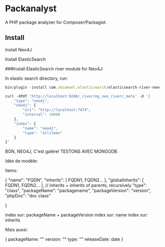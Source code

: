 Packanalyst
===========

A PHP package analyzer for Composer/Packagist.

Install
-------

Install Neo4J

Install ElasticSearch

###Install ElasticSearch river module for Neo4J:

In elastic search directory, run:

```js
bin/plugin -install com.sksamuel.elasticsearch/elasticsearch-river-neo4j/1.2.1.1

curl -XPUT 'http://localhost:9200/_river/my_neo_river/_meta' -d '{
    "type": "neo4j",
    "neo4j": {
        "uri": "http://localhost:7474",
        "interval": 10000
    },
    "index": {
        "name": "neo4j",
        "type": "allitems"
    }
}'
```


BON, NEO4J, C'est galère!
TESTONS AVEC MONGODB.

Idée de modèle:

Items:

{
	"name": "FQDN",
	"inherits": [ FQDN1, FQDN2... ],
	"globalInherits": [ FQDN1, FQDN2... ], // inherits + inherits of parents, recursively
	"type": "class",
	"packageName": "packagename",
	"packageVersion": "version",
	"phpDoc": "doc class"

}

index sur: packageName + packageVersion
index sur: name
index sur: inherits

Mais aussi:

{
	packageName: ""
	version: ""
	type: ""
	releaseDate: date
}